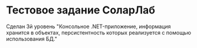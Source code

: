 # Тестовое задание СоларЛаб

Сделан 3й уровень "Консольное .NET-приложение, информация хранится в объектах, персистентность которых реализуется с помощью использования БД."
